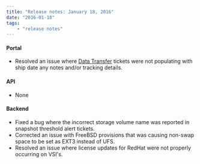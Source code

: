 ```yaml
---
title: "Release notes: January 18, 2016"
date: "2016-01-18"
tags:
    - "release notes"
---
```


#### Portal  
+ Resolved an issue where [Data Transfer](http://knowledgelayer.softlayer.com/faq/what-data-transfer) tickets were not populating with ship date any notes and/or tracking details.

#### API
+ None

#### Backend
+ Fixed a bug where the incorrect storage volume name was reported in snapshot threshold alert tickets.
+ Corrected an issue with FreeBSD provisions that was causing non-swap space to be set as EXT3 instead of UFS.
+ Resolved an issue where license updates for RedHat were not properly occurring on VSI's.
